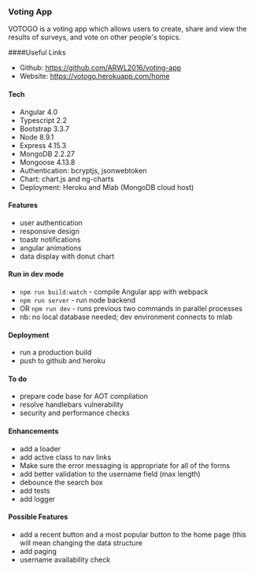 ### Voting App 

VOTOGO is a voting app which allows users to create, share and view the results of surveys, and vote on other people's topics.

####Useful Links
- Github: https://github.com/ARWL2016/voting-app 
- Website: https://votogo.herokuapp.com/home

#### Tech 
- Angular 4.0 
- Typescript 2.2  
- Bootstrap 3.3.7 
- Node 8.9.1
- Express 4.15.3
- MongoDB 2.2.27
- Mongoose 4.13.8
- Authentication: bcryptjs, jsonwebtoken
- Chart: chart.js and ng-charts
- Deployment: Heroku and Mlab (MongoDB cloud host)

#### Features 
- user authentication 
- responsive design 
- toastr notifications 
- angular animations
- data display with donut chart 

#### Run in dev mode
- `npm run build:watch` - compile Angular app with webpack 
- `npm run server` - run node backend
- OR `npm run dev` - runs previous two commands in parallel processes
- nb: no local database needed; dev environment connects to mlab 

#### Deployment 
- run a production build 
- push to github and heroku 

#### To do  
- prepare code base for AOT compilation  
- resolve handlebars vulnerability 
- security and performance checks

#### Enhancements
- add a loader
- add active class to nav links
- Make sure the error messaging is appropriate for all of the forms 
- add better validation to the username field (max length)   
- debounce the search box
- add tests
- add logger

#### Possible Features 
- add a recent button and a most popular button to the home page (this will mean changing the data structure 
- add paging
- username availability check






